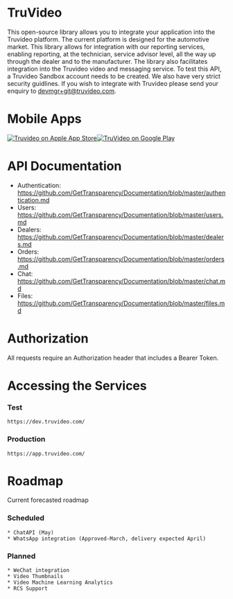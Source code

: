 # TruVideo

This open-source library allows you to integrate your application into the Truvideo platform. The current platform is designed for the automotive market. This library allows for integration with our reporting services, enabling reporting, at the technician, service advisor level, all the way up through the dealer and to the manufacturer. The library also facilitates integration into the Truvideo video and messaging service. To test this API, a Truvideo Sandbox account needs to be created. We also have very strict security guidlines. If you wish to integrate with Truvideo please send your enquiry to devmgr+git@truvideo.com. 

# Mobile Apps

[![Truvideo on Apple App Store](https://user-images.githubusercontent.com/551004/29770691-a2082ff4-8bc6-11e7-89a6-964cd405ea8e.png)](https://itunes.apple.com/us/app/truvideo/id1337738505?mt=8)[![TruVideo on Google Play](https://user-images.githubusercontent.com/551004/29770692-a20975c6-8bc6-11e7-8ab0-1cde275496e0.png)](https://play.google.com/store/apps/details?id=com.truvideo)

# API Documentation

* Authentication: https://github.com/GetTransparency/Documentation/blob/master/authentication.md
* Users: https://github.com/GetTransparency/Documentation/blob/master/users.md
* Dealers: https://github.com/GetTransparency/Documentation/blob/master/dealers.md
* Orders: https://github.com/GetTransparency/Documentation/blob/master/orders.md
* Chat: https://github.com/GetTransparency/Documentation/blob/master/chat.md
* Files: https://github.com/GetTransparency/Documentation/blob/master/files.md


# Authorization

All requests require an Authorization header that includes a Bearer Token.

# Accessing the Services

### Test
```
https://dev.truvideo.com/
```
### Production
```
https://app.truvideo.com/
```
# Roadmap

Current forecasted roadmap

### Scheduled
```
* ChatAPI (May)
* WhatsApp integration (Approved-March, delivery expected April)
```

### Planned
```
* WeChat integration
* Video Thumbnails
* Video Machine Learning Analytics
* RCS Support
```
